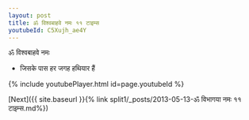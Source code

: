 ```yaml
---
layout: post
title: ॐ विश्वबाहवे नमः ११ टाइम्स
youtubeId: C5Xujh_ae4Y
---
```

 
 
 ॐ विश्वबाहवे नमः  
 
 -  जिसके पास हर जगह हथियार हैं 
 
  
 
  
 
 
 
 
 
 


{% include youtubePlayer.html id=page.youtubeId %}
 
[Next]({{ site.baseurl }}{% link  split1/_posts/2013-05-13-ॐ विभागया नमः ११ टाइम्स.md%})
 
